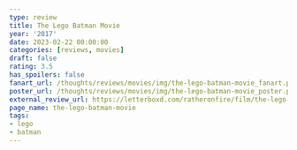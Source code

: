 ```yaml
---
type: review
title: The Lego Batman Movie
year: '2017'
date: 2023-02-22 00:00:00
categories: [reviews, movies]
draft: false
rating: 3.5
has_spoilers: false
fanart_url: /thoughts/reviews/movies/img/the-lego-batman-movie_fanart.png
poster_url: /thoughts/reviews/movies/img/the-lego-batman-movie_poster.png
external_review_url: https://letterboxd.com/ratheronfire/film/the-lego-batman-movie/
page_name: the-lego-batman-movie
tags:
- lego
- batman
---
```


